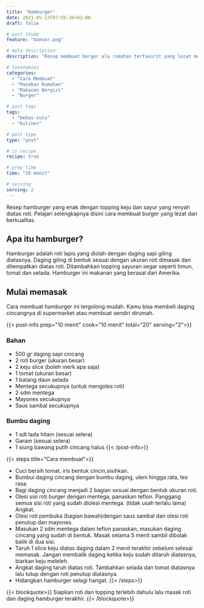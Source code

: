```yaml
---
title: "Hamburger"
date: 2021-05-13T07:55:36+02:00
draft: false

# post thumb
feature: "banner.png"

# meta description
description: "Resep membuat burger ala rumahan terfavorit yang lezat menggugah selera. Pelajari cara membuat burger yang enak disini."

# taxonomies
categories:
  - "Cara Membuat"
  - "Masakan Rumahan"
  - "Makanan Bergizi"
  - "Burger"

# post tags
tags:
  - "bebas-susu"
  - "kuliner"

# post type
type: "post"

# is recipe
recipe: true

# prep time
time: "20 menit"

# serving
serving: 2
---
```

Resep hamburger yang enak dengan topping keju dan sayur yang renyah diatas roti. Pelajari selengkapnya disini cara membuat burger yang lezat dan berkualitas.

## Apa itu hamburger?

Hamburger adalah roti lapis yang diolah dengan daging sapi giling diatasnya. Daging giling di bentuk sesuai dengan ukuran roti dimasak dan ditempatkan diatas roti. Ditambahkan topping sayuran segar seperti timun, tomat dan selada. Hamburger ini makanan yang berasal dari Amerika.

## Mulai memasak

Cara membuat hamburger ini tergolong mudah. Kamu bisa membeli daging cincangnya di supermarket atau membuat sendiri dirumah.

{{< post-info prep="10 menit" cook="10 menit" total="20" serving="2">}}

### Bahan

-   500 gr daging sapi cincang
-   2 roti burger (ukuran besar)
-   2 keju slice (boleh merk apa saja)
-   1 tomat (ukuran besar)
-   1 batang daun selada
-   Mentega secukupnya (untuk mengoles roti)
-   2 sdm mentega
-   Mayones secukupnya
-   Saus sambal secukupnya

### Bumbu daging

-   1 sdt lada hitam (sesuai selera)
-   Garam (sesuai selera)
-   1 siung bawang putih cincang halus
{{< /post-info>}}

{{< steps title="Cara membuat">}}
-   Cuci bersih tomat, iris bentuk cincin,sisihkan.
-   Bumbui daging cincang dengan bumbu daging, uleni hingga rata, tes rasa.
-   Bagi daging cincang menjadi 2 bagian sesuai dengan bentuk ukuran roti.
-   Olesi sisi roti burger dengan mentega, panaskan teflon. Panggang semua sisi roti yang sudah diolesi mentega. (tidak usah terlalu lama) Angkat.
-   Olesi roti pembuka (bagian bawah)dengan saus sambal dan olesi roti penutup dan mayones.
-   Masukan 2 sdm mentega dalam teflon panaskan, masukan daging cincang yang sudah di bentuk. Masak selama 5 menit sambil dibolak balik di dua sisi.
-   Taruh 1 slice keju diatas daging dalam 2 menit terakhir sebelum selesai memasak. Jangan membalik daging ketika keju sudah ditaruh diatasnya, biarkan keju meleleh.
-   Angkat daging taruh diatas roti. Tambahkan selada dan tomat diatasnya lalu tutup dengan roti penutup diatasnya.
-   Hidangkan hamburger selagi hangat.
{{< /steps>}}

{{< blockquote>}}
Siapkan roti dan topping terlebih dahulu lalu masak roti dan daging hamburger terakhir.
{{< /blockquote>}}


